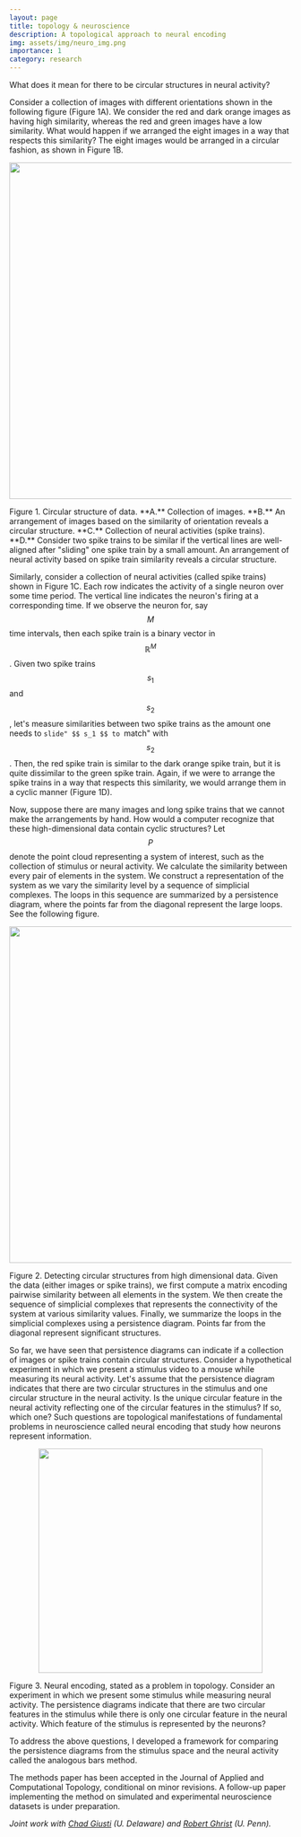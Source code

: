 ```yaml
---
layout: page
title: topology & neuroscience
description: A topological approach to neural encoding
img: assets/img/neuro_img.png
importance: 1
category: research
---
```


What does it mean for there to be circular structures in neural activity? 

Consider a collection of images with different orientations shown in the following figure (Figure 1A). We consider the red and dark orange images as having high similarity, whereas the red and green images have a low similarity. What would happen if we arranged the eight images in a way that respects this similarity? The eight images would be arranged in a circular fashion, as shown in Figure 1B. 


<p align="center">
  <img width="600" src="https://irisyoon.com/assets/img/neuro_cyclic_structures.png">
</p>
<div class="caption">
	Figure 1. Circular structure of data. **A.** Collection of images. **B.** An arrangement of images based on the similarity of orientation reveals a circular structure. **C.** Collection of neural activities (spike trains). **D.** Consider two spike trains to be similar if the vertical lines are well-aligned after "sliding" one spike train by a small amount. An arrangement of neural activity based on spike train similarity reveals a circular structure. 
</div>


Similarly, consider a collection of neural activities (called spike trains) shown in Figure 1C. Each row indicates the activity of a single neuron over some time period. The vertical line indicates the neuron's firing at a corresponding time. If we observe the neuron for, say $$ M $$ time intervals, then each spike train is a binary vector in $$ \mathbb{R}^M $$. Given two spike trains $$ s_1 $$ and $$ s_2 $$, let's measure similarities between two spike trains as the amount one needs to ``slide" $$ s_1 $$ to ``match" with $$ s_2 $$. Then, the red spike train is similar to the dark orange spike train, but it is quite dissimilar to the green spike train. Again, if we were to arrange the spike trains in a way that respects this similarity, we would arrange them in a cyclic manner (Figure 1D). 

Now, suppose there are many images and long spike trains that we cannot make the arrangements by hand. How would a computer recognize that these high-dimensional data contain cyclic structures? Let $$ P $$ denote the point cloud representing a system of interest, such as the collection of stimulus or neural activity. We calculate the similarity between every pair of elements in the system. We construct a representation of the system as we vary the similarity level by a sequence of simplicial complexes. The loops in this sequence are summarized by a persistence diagram, where the points far from the diagonal represent the large loops. See the following figure. 

<p align="center">
  <img width="600" src="https://irisyoon.com/assets/img/neural_PH.png">
</p>
<div class="caption">
	Figure 2. Detecting circular structures from high dimensional data. Given the data (either images or spike trains), we first compute a matrix encoding pairwise similarity between all elements in the system. We then create the sequence of simplicial complexes that represents the connectivity of the system at various similarity values. Finally, we summarize the loops in the simplicial complexes using a persistence diagram. Points far from the diagonal represent significant structures.
</div>


So far, we have seen that persistence diagrams can indicate if a collection of images or spike trains contain circular structures. Consider a hypothetical experiment in which we present a stimulus video to a mouse while measuring its neural activity. Let's assume that the persistence diagram indicates that there are two circular structures in the stimulus and one circular structure in the neural activity. Is the unique circular feature in the neural activity reflecting one of the circular features in the stimulus? If so, which one? Such questions are topological manifestations of fundamental problems in neuroscience called neural encoding that study how neurons represent information. 


<p align="center">
  <img width="400" src="https://irisyoon.com/assets/img/encoding.png">
</p>
<div class="caption">
	Figure 3. Neural encoding, stated as a problem in topology. Consider an experiment in which we present some stimulus while measuring neural activity. The persistence diagrams indicate that there are two circular features in the stimulus while there is only one circular feature in the neural activity. Which feature of the stimulus is represented by the neurons?
</div>



To address the above questions, I developed a framework for comparing the persistence diagrams from the stimulus space and the neural activity called the analogous bars method.

The methods paper has been accepted in the Journal of Applied and Computational Topology, conditional on minor revisions. A follow-up paper implementing the method on simulated and experimental neuroscience datasets is under preparation.

*Joint work with <a href="http://www.chadgiusti.com/">Chad Giusti</a> (U. Delaware) and <a href="https://www.math.upenn.edu/~ghrist/">Robert Ghrist</a> (U. Penn).*


